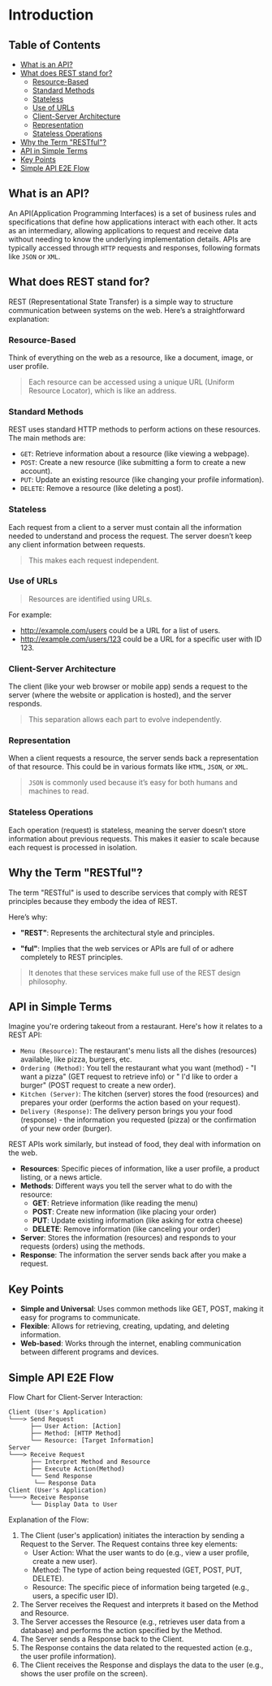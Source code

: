 # Introduction

## Table of Contents

- [What is an API?](#what-is-an-api)
- [What does REST stand for?](#what-does-rest-stand-for)
    - [Resource-Based](#resource-based)
    - [Standard Methods](#standard-methods)
    - [Stateless](#stateless)
    - [Use of URLs](#use-of-urls)
    - [Client-Server Architecture](#client-server-architecture)
    - [Representation](#representation)
    - [Stateless Operations](#stateless-operations)
- [Why the Term "RESTful"?](#why-the-term-restful)
- [API in Simple Terms](#api-in-simple-terms)
- [Key Points](#key-points)
- [Simple API E2E Flow](#simple-api-e2e-flow)

## What is an API?

An API(Application Programming Interfaces) is a set of business rules and specifications that define how applications
interact with each other.
It acts as an intermediary, allowing applications to request and receive data without needing to know the underlying
implementation details.
APIs are typically accessed through `HTTP` requests and responses, following formats like `JSON` or `XML`.

## What does REST stand for?

REST (Representational State Transfer) is a simple way to structure communication between systems on the web. Here’s a
straightforward explanation:

### Resource-Based

Think of everything on the web as a resource, like a document, image, or user profile.

> Each resource can be accessed using a unique URL (Uniform Resource Locator), which is like an address.

### Standard Methods

REST uses standard HTTP methods to perform actions on these resources. The main methods are:

- `GET`: Retrieve information about a resource (like viewing a webpage).
- `POST`: Create a new resource (like submitting a form to create a new account).
- `PUT`: Update an existing resource (like changing your profile information).
- `DELETE`: Remove a resource (like deleting a post).

### Stateless

Each request from a client to a server must contain all the information needed to understand and process the request.
The server doesn’t keep any client information between requests.

> This makes each request independent.

### Use of URLs

> Resources are identified using URLs.

For example:

- <http://example.com/users> could be a URL for a list of users.
- <http://example.com/users/123> could be a URL for a specific user with ID 123.

### Client-Server Architecture

The client (like your web browser or mobile app) sends a request to the server (where the website or application is
hosted), and the server responds.
> This separation allows each part to evolve independently.

### Representation

When a client requests a resource, the server sends back a representation of that resource. This could be in various
formats like `HTML`, `JSON`, or `XML`.

> `JSON` is commonly used because it’s easy for both humans and machines to read.

### Stateless Operations

Each operation (request) is stateless, meaning the server doesn’t store information about previous requests. This makes
it easier to scale because each request is processed in isolation.

## Why the Term "RESTful"?

The term "RESTful" is used to describe services that comply with REST principles because they embody the idea of REST.

Here’s why:

- **"REST"**:
  Represents the architectural style and principles.

- **"ful"**:
  Implies that the web services or APIs are full of or adhere completely to REST principles.

> It denotes that these services make full use of the REST design philosophy.

## API in Simple Terms

Imagine you're ordering takeout from a restaurant. Here's how it relates to a REST API:

- `Menu (Resource)`: The restaurant's menu lists all the dishes (resources) available, like pizza, burgers, etc.
- `Ordering (Method)`: You tell the restaurant what you want (method) - "I want a pizza" (GET request to retrieve info)
  or "
  I'd like to order a burger" (POST request to create a new order).
- `Kitchen (Server)`: The kitchen (server) stores the food (resources) and prepares your order (performs the action
  based
  on
  your request).
- `Delivery (Response)`: The delivery person brings you your food (response) - the information you requested (pizza) or
  the
  confirmation of your new order (burger).

REST APIs work similarly, but instead of food, they deal with information on the web.

- **Resources**: Specific pieces of information, like a user profile, a product listing, or a news article.
- **Methods**: Different ways you tell the server what to do with the resource:
    - **GET**: Retrieve information (like reading the menu)
    - **POST**: Create new information (like placing your order)
    - **PUT**: Update existing information (like asking for extra cheese)
    - **DELETE**: Remove information (like canceling your order)
- **Server**: Stores the information (resources) and responds to your requests (orders) using the methods.
- **Response**: The information the server sends back after you make a request.

## Key Points

- **Simple and Universal**: Uses common methods like GET, POST, making it easy for programs to communicate.
- **Flexible**: Allows for retrieving, creating, updating, and deleting information.
- **Web-based**: Works through the internet, enabling communication between different programs and devices.

## Simple API E2E Flow

Flow Chart for Client-Server Interaction:

```plaintext
Client (User's Application)
└───> Send Request
      ├── User Action: [Action]
      ├── Method: [HTTP Method]
      └── Resource: [Target Information]
Server
└───> Receive Request
      ├── Interpret Method and Resource
      ├── Execute Action(Method)
      └── Send Response
       └── Response Data
Client (User's Application)
└───> Receive Response
      └── Display Data to User
```

Explanation of the Flow:

1. The Client (user's application) initiates the interaction by sending a Request to the Server.
   The Request contains three key elements:
    - User Action: What the user wants to do (e.g., view a user profile, create a new user).
    - Method: The type of action being requested (GET, POST, PUT, DELETE).
    - Resource: The specific piece of information being targeted (e.g., users, a specific user ID).
2. The Server receives the Request and interprets it based on the Method and Resource.
3. The Server accesses the Resource (e.g., retrieves user data from a database) and performs the action specified by the
   Method.
4. The Server sends a Response back to the Client.
5. The Response contains the data related to the requested action (e.g., the user profile information).
6. The Client receives the Response and displays the data to the user (e.g., shows the user profile on the screen).

